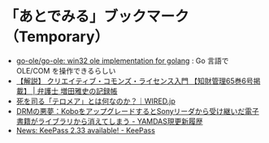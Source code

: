 # 「あとでみる」ブックマーク（Temporary）

- [go-ole/go-ole: win32 ole implementation for golang](https://github.com/go-ole/go-ole) : Go 言語で OLE/COM を操作できるらしい
- [【解説】 クリエイティブ・コモンズ・ライセンス入門 【知財管理65巻6号掲載】 | 弁護士 増田雅史の記録帳](https://masudalaw.wordpress.com/2016/05/06/ccl-basics/)
- [死を司る「テロメア」とは何なのか？｜WIRED.jp](http://wired.jp/2016/05/08/about-telomere/)
- [DRMの悪夢：KoboをアップグレードするとSonyリーダから受け継いだ電子書籍がライブラリから消えてしまう - YAMDAS現更新履歴](http://d.hatena.ne.jp/yomoyomo/20160508/drmnightmare)
- [News: KeePass 2.33 available! - KeePass](http://keepass.info/news/n160507_2.33.html)
